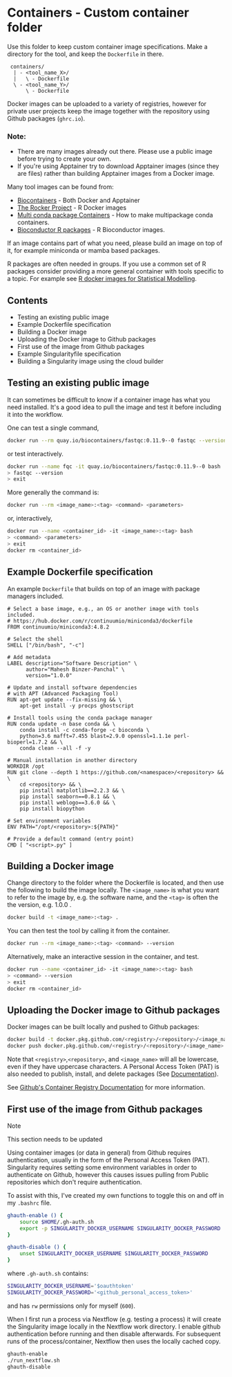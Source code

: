 # Containers - Custom container folder

Use this folder to keep custom container image specifications.
Make a directory for the tool, and keep the `Dockerfile` in
there.

```
 containers/
  | - <tool_name_X>/
  |   \ - Dockerfile
  \ - <tool_name_Y>/
      \ - Dockerfile
```

Docker images can be uploaded to a variety of registries, however for
private user projects keep the image together with the repository using
Github packages (`ghrc.io`).

### Note:

- There are many images already out there. Please use a
  public image before trying to create your own.
- If you're using Apptainer try to download Apptainer
  images (since they are files) rather than building Apptainer
  images from a Docker image.

Many tool images can be found from:

- [Biocontainers](https://biocontainers.pro) - Both Docker and Apptainer
- [The Rocker Project](https://www.rocker-project.org) - R Docker images
- [Multi conda package Containers](https://github.com/BioContainers/multi-package-containers) - How to make multipackage conda containers.
- [Bioconductor R packages](https://www.bioconductor.org/help/docker/) - R Bioconductor images.

If an image contains part of what you need, please
build an image on top of it, for example miniconda or mamba based packages.

R packages are often needed in groups. If you use a common set of
R packages consider providing a more general container with tools
specific to a topic. For example see [R docker images for Statistical
Modelling](https://hub.docker.com/r/asachet/rocker-ml).

## Contents

- Testing an existing public image
- Example Dockerfile specification
- Building a Docker image
- Uploading the Docker image to Github packages
- First use of the image from Github packages
- Example Singularityfile specification
- Building a Singularity image using the cloud builder

## Testing an existing public image

It can sometimes be difficult to know if a container image has
what you need installed. It's a good idea to pull the image
and test it before including it into the workflow.

One can test a single command,

```bash
docker run --rm quay.io/biocontainers/fastqc:0.11.9--0 fastqc --version
```

or test interactively.

```bash
docker run --name fqc -it quay.io/biocontainers/fastqc:0.11.9--0 bash
> fastqc --version
> exit
```

More generally the command is:

```bash
docker run --rm <image_name>:<tag> <command> <parameters>
```

or, interactively,

```bash
docker run --name <container_id> -it <image_name>:<tag> bash
> <command> <parameters>
> exit
docker rm <container_id>
```

## Example Dockerfile specification

An example `Dockerfile` that builds on top of an image with package managers included.

```
# Select a base image, e.g., an OS or another image with tools included.
# https://hub.docker.com/r/continuumio/miniconda3/dockerfile
FROM continuumio/miniconda3:4.8.2

# Select the shell
SHELL ["/bin/bash", "-c"]

# Add metadata
LABEL description="Software Description" \
      author="Mahesh Binzer-Panchal" \
      version="1.0.0"

# Update and install software dependencies
# with APT (Advanced Packaging Tool)
RUN apt-get update --fix-missing && \
    apt-get install -y procps ghostscript

# Install tools using the conda package manager
RUN conda update -n base conda && \
    conda install -c conda-forge -c bioconda \
	python=3.6 mafft=7.455 blast=2.9.0 openssl=1.1.1e perl-bioperl=1.7.2 && \
    conda clean --all -f -y

# Manual installation in another directory
WORKDIR /opt
RUN git clone --depth 1 https://github.com/<namespace>/<repository> && \
    cd <repository> && \
    pip install matplotlib==2.2.3 && \
    pip install seaborn==0.8.1 && \
    pip install weblogo==3.6.0 && \
    pip install biopython

# Set environment variables
ENV PATH="/opt/<repository>:${PATH}"

# Provide a default command (entry point)
CMD [ "<script>.py" ]
```

## Building a Docker image

Change directory to the folder where the Dockerfile is located,
and then use the following to build the image locally. The `<image_name>`
is what you want to refer to the image by, e.g. the software name,
and the `<tag>` is often the the version, e.g. 1.0.0 .

```bash
docker build -t <image_name>:<tag> .
```

You can then test the tool by calling it from the container.

```bash
docker run --rm <image_name>:<tag> <command> --version
```

Alternatively, make an interactive session in the container, and test.

```bash
docker run --name <container_id> -it <image_name>:<tag> bash
> <command> --version
> exit
docker rm <container_id>
```

## Uploading the Docker image to Github packages

Docker images can be built locally and pushed to Github packages:

```bash
docker build -t docker.pkg.github.com/<registry>/<repository>/<image_name>:<tag> .
docker push docker.pkg.github.com/<registry>/<repository>/<image_name>:<tag>
```

Note that `<registry>`,`<repository>`, and `<image_name>` will all be lowercase,
even if they have uppercase characters. A Personal Access Token (PAT) is also
needed to publish, install, and delete packages (See [Documentation](https://docs.github.com/en/packages/working-with-a-github-packages-registry/working-with-the-docker-registry#authenticating-to-github-packages)).

See [Github's Container Registry Documentation](https://docs.github.com/en/packages/working-with-a-github-packages-registry/working-with-the-container-registry#pushing-container-images) for
more information.

## First use of the image from Github packages

> [!NOTE]
> This section needs to be updated

Using container images (or data in general) from Github requires authentication,
usually in the form of the Personal Access Token (PAT). Singularity requires
setting some environment variables in order to authenticate on Github, however
this causes issues pulling from Public repositories which don't require authentication.

To assist with this, I've created my own functions to toggle this on and off in
my `.bashrc` file.

```bash
ghauth-enable () {
    source $HOME/.gh-auth.sh
    export -p SINGULARITY_DOCKER_USERNAME SINGULARITY_DOCKER_PASSWORD
}

ghauth-disable () {
    unset SINGULARITY_DOCKER_USERNAME SINGULARITY_DOCKER_PASSWORD
}
```

where `.gh-auth.sh` contains:

```bash
SINGULARITY_DOCKER_USERNAME='$oauthtoken'
SINGULARITY_DOCKER_PASSWORD='<github_personal_access_token>'
```

and has `rw` permissions only for myself (`600`).

When I first run a process via Nextflow (e.g. testing a process) it will
create the Singularity image locally in the Nextflow work directory.
I enable github authentication before running and then disable afterwards.
For subsequent runs of the process/container, Nextflow then uses the locally
cached copy.

```bash
ghauth-enable
./run_nextflow.sh
ghauth-disable
```
